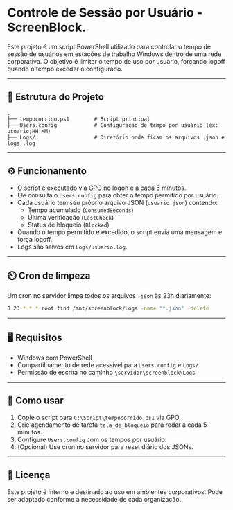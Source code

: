 # Controle de Sessão por Usuário - ScreenBlock.

Este projeto é um script PowerShell utilizado para controlar o tempo de sessão de usuários em estações de trabalho Windows dentro de uma rede corporativa. O objetivo é limitar o tempo de uso por usuário, forçando logoff quando o tempo exceder o configurado.

---

## 📂 Estrutura do Projeto

```
.
├── tempocorrido.ps1        # Script principal
├── Users.config            # Configuração de tempo por usuário (ex: usuario;HH:MM)
├── Logs/                   # Diretório onde ficam os arquivos .json e logs .log
```

---

## ⚙️ Funcionamento

- O script é executado via GPO no logon e a cada 5 minutos.
- Ele consulta o `Users.config` para obter o tempo permitido por usuário.
- Cada usuário tem seu próprio arquivo JSON (`usuario.json`) contendo:
  - Tempo acumulado (`ConsumedSeconds`)
  - Última verificação (`LastCheck`)
  - Status de bloqueio (`Blocked`)
- Quando o tempo permitido é excedido, o script envia uma mensagem e força logoff.
- Logs são salvos em `Logs/usuario.log`.

---

## ⏲️ Cron de limpeza

Um cron no servidor limpa todos os arquivos `.json` às 23h diariamente:

```bash
0 23 * * * root find /mnt/screenblock/Logs -name "*.json" -delete
```

---

## 🖥️ Requisitos

- Windows com PowerShell
- Compartilhamento de rede acessível para `Users.config` e `Logs/`
- Permissão de escrita no caminho `\servidor\screenblock\Logs`

---

## 🚀 Como usar

1. Copie o script para `C:\Script\tempocorrido.ps1` via GPO.
2. Crie agendamento de tarefa `tela_de_bloqueio` para rodar a cada 5 minutos.
3. Configure `Users.config` com os tempos por usuário.
4. (Opcional) Use cron no servidor para reset diário dos JSONs.

---

## 📄 Licença

Este projeto é interno e destinado ao uso em ambientes corporativos. Pode ser adaptado conforme a necessidade de cada organização.